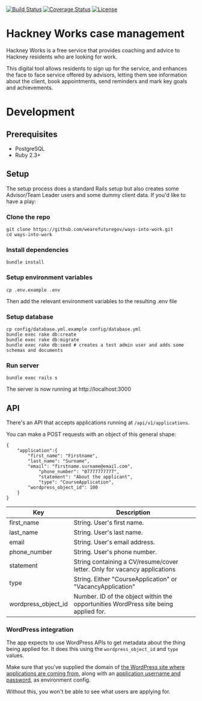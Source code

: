 [![Build Status](http://img.shields.io/circleci/project/github/wearefuturegov/ways-into-work.svg?style=flat-square)](https://circleci.com/gh/wearefuturegov/ways-into-work)
[![Coverage Status](http://img.shields.io/coveralls/wearefuturegov/ways-into-work.svg?style=flat-square)](https://coveralls.io/r/wearefuturegov/ways-into-work)
[![License](http://img.shields.io/:license-apache-blue.svg?style=flat-square)](http://www.apache.org/licenses/LICENSE-2.0.html)

# Hackney Works case management

Hackney Works is a free service that provides coaching and advice to Hackney
residents who are looking for work.

This digital tool allows residents to sign up for the service, and enhances the
face to face service offered by advisors, letting them see information about the
client, book appointments, send reminders and mark key goals and achievements.

# Development

## Prerequisites

* PostgreSQL
* Ruby 2.3+

## Setup

The setup process does a standard Rails setup but also creates
some Advisor/Team Leader users and some dummy client data. If you'd like to have a play:

### Clone the repo

```
git clone https://github.com/wearefuturegov/ways-into-work.git
cd ways-into-work
```

### Install dependencies

```
bundle install
```

### Setup environment variables

```
cp .env.example .env
```

Then add the relevant environment variables to the resulting .env file

### Setup database

```
cp config/database.yml.example config/database.yml
bundle exec rake db:create
bundle exec rake db:migrate
bundle exec rake db:seed # creates a test admin user and adds some schemas and documents
```

### Run server

```
bundle exec rails s
```

The server is now running at http://localhost:3000

## API

There's an API that accepts applications running at `/api/v1/applications`.

You can make a POST requests with an object of this general shape:

```
{
	"application":{
		"first_name": "Firstname",
		"last_name": "Surname",
		"email": "firstname.surname@email.com",	
        	"phone_number": "07777777777",
        	"statement": "About the applicant",
        	"type": "CourseApplication",
		"wordpress_object_id": 100
	}
}
```

| Key           | Description                                                                         |
|---------------------|-------------------------------------------------------------------------------------|
| first_name          | String. User's first name.                                                          |
| last_name           | String. User's last name.                                                           |
| email               | String. User's email address.                                                       |
| phone_number        | String. User's phone number.                                                        |
| statement           | String containing a CV/resume/cover letter. Only for vacancy applications           |
| type                | String. Either "CourseApplication" or "VacancyApplication"                          |
| wordpress_object_id | Number. ID of the object within the opportunities WordPress site being applied for. |

### WordPress integration

The app expects to use WordPress APIs to get metadata about the thing being applied for. It does this using the `wordpress_object_id` and `type` values.

Make sure that you've supplied the domain of [the WordPress site where applications are coming from](https://github.com/LBHackney-IT/hackney-works-wp/), along with an [application username and password](https://wordpress.org/plugins/application-passwords/), as environment config.

Without this, you won't be able to see what users are applying for.
